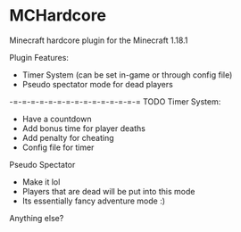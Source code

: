 # MCHardcore


Minecraft hardcore plugin for the Minecraft 1.18.1

Plugin Features:

- Timer System (can be set in-game or through config file)
- Pseudo spectator mode for dead players

-=-=-=-=-=-=-=-=-=-=-=-=-=-=-=
TODO
Timer System:
- Have a countdown
- Add bonus time for player deaths
- Add penalty for cheating
- Config file for timer

Pseudo Spectator
- Make it lol
- Players that are dead will be put into this mode
- Its essentially fancy adventure mode :)

Anything else?

